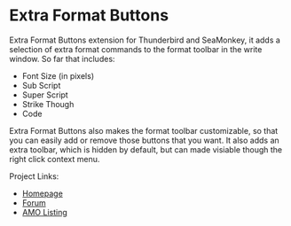 # Extra Format Buttons

Extra Format Buttons extension for Thunderbird and SeaMonkey, it adds a selection of extra format commands to the format toolbar in the write window.  So far that includes:

* Font Size (in pixels)
* Sub Script
* Super Script
* Strike Though
* Code

Extra Format Buttons also makes the format toolbar customizable, so that you can easily add or remove those buttons that you want.
It also adds an extra toolbar, which is hidden by default, but can made visiable though the right click context menu.

Project Links:
* <a href="https://codefisher.org/projects/extra_format_buttons/">Homepage</a>
* <a href="https://codefisher.org/forum/">Forum</a>
* <a href="https://addons.mozilla.org/en-US/thunderbird/addon/extra-format-buttons/">AMO Listing</a>

